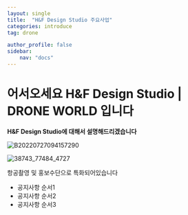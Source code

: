 ```yaml
---
layout: single
title:  "H&F Design Studio 주요사업"
categories: introduce
tag: drone

author_profile: false
sidebar:
    nav: "docs"
---
```


# 어서오세요 H&F Design Studio | DRONE WORLD 입니다

**H&F Design Studio에 대해서 설명해드리겠습니다**

![B20220727094157290]({{site.url}}/images/2023-03-23-two/B20220727094157290.jpg)

![38743_77484_4727]({{site.url}}/images/2023-03-23-two/38743_77484_4727.jpg)

항공촬영 및 홍보수단으로 특화되어있습니다
<div class="notice--success">
<ul>
    <li>공지사항 순서1</li>
    <li>공지사항 순서2</li>
    <li>공지사항 순서3</li>
</ul>
</div>